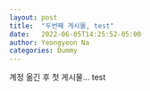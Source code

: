 ```yaml
---
layout: post
title:  "두번째 게시물, test"
date:   2022-06-05T14:25:52-05:00
author: Yeongyeon Na
categories: Dummy
---
```



계정 옮긴 후 첫 게시물... test